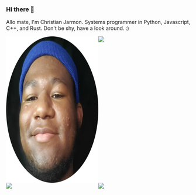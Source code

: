### Hi there 👋

<!--
**kyeou/kyeou** is a ✨ _special_ ✨ repository because its `README.md` (this file) appears on your GitHub profile.

Here are some ideas to get you started:

- 🔭 I’m currently working on ...
- 🌱 I’m currently learning ...
- 👯 I’m looking to collaborate on ...
- 🤔 I’m looking for help with ...
- 💬 Ask me about ...
- 📫 How to reach me: ...
- 😄 Pronouns: ...
- ⚡ Fun fact: ...
-->




Allo mate, I'm Christian Jarmon. Systems programmer in Python, Javascript, C++, and Rust. Don't be shy, have a look around. :)

<style> .row {
  display: flex;
  width: 400;
}

.row div {
  width: 50%;
}

.noMargin {
  margin: 0px;
}



</style>

<div class="row noMargin">
  <div class="one">
   <img  align = "center" src="me.png" width = 500 height = 400>
  </div>
  <div class="two">
    <img src = "https://github-readme-stats.vercel.app/api/top-langs/?username=kyeou&layout=compact&theme=dark&langs_count=10&hide=llvm&exclude_repo=C-Projects,Java-Projects" width = 800 >
  </div>
</div>
<div class="row noMargin">
  <div class="three">
    <img src = "https://github-readme-stats.vercel.app/api?username=kyeou&show_icons=true&theme=dark" width = 800>
  </div>
  <div class="four">
    <img src = "https://github-readme-streak-stats.herokuapp.com?user=kyeou&theme=dark" width = 800>
  </div>
</div>


<br>

